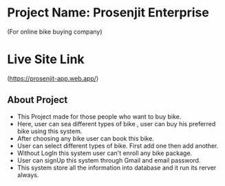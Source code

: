 # Project Name: Prosenjit Enterprise
 (For online bike buying company)

# Live Site Link
(https://prosenjit-app.web.app/)

## About Project

- This Project made for those people who want to buy bike.
- Here, user can sea different types of bike , user can buy his preferred bike using this system.
- After choosing any bike user can book this bike.
- User can select different types of bike. First add one then add another.
- Without LogIn this system user can't enroll any bike package.
- User can signUp this system through Gmail and email password.
- This system store all the information into database and it run its rerver always.